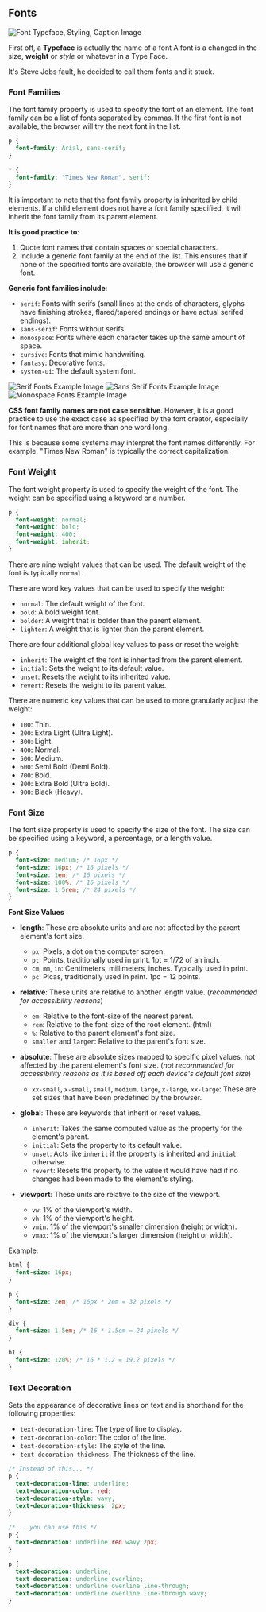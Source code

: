 ## Fonts

![Font Typeface, Styling, Caption Image](assets/fonts-intro-img.png)

First off, a **Typeface** is actually the name of a font
A font is a changed in the size, **weight** or _style_ or whatever in a Type Face.

It's Steve Jobs fault, he decided to call them fonts and it stuck.

### Font Families

The font family property is used to specify the font of an element. The font family can be a list of fonts separated by commas. If the first font is not available, the browser will try the next font in the list.

```css
p {
  font-family: Arial, sans-serif;
}

* {
  font-family: "Times New Roman", serif;
}
```

It is important to note that the font family property is inherited by child elements. If a child element does not have a font family specified, it will inherit the font family from its parent element.

**It is good practice to**:

1. Quote font names that contain spaces or special characters.
2. Include a generic font family at the end of the list. This ensures that if none of the specified fonts are available, the browser will use a generic font.

**Generic font families include**:

- `serif`: Fonts with serifs (small lines at the ends of characters, glyphs have finishing strokes, flared/tapered endings or have actual serifed endings).
- `sans-serif`: Fonts without serifs.
- `monospace`: Fonts where each character takes up the same amount of space.
- `cursive`: Fonts that mimic handwriting.
- `fantasy`: Decorative fonts.
- `system-ui`: The default system font.

![Serif Fonts Example Image](assets/serif-fonts.png)
![Sans Serif Fonts Example Image](assets/sans-serif-fonts.png)
![Monospace Fonts Example Image](assets/monospace-fonts.png)

**CSS font family names are not case sensitive**. However, it is a good practice to use the exact case as specified by the font creator, especially for font names that are more than one word long.

This is because some systems may interpret the font names differently. For example, "Times New Roman" is typically the correct capitalization.

### Font Weight

The font weight property is used to specify the weight of the font. The weight can be specified using a keyword or a number.

```css
p {
  font-weight: normal;
  font-weight: bold;
  font-weight: 400;
  font-weight: inherit;
}
```

There are nine weight values that can be used. The default weight of the font is typically `normal`.

There are word key values that can be used to specify the weight:

- `normal`: The default weight of the font.
- `bold`: A bold weight font.
- `bolder`: A weight that is bolder than the parent element.
- `lighter`: A weight that is lighter than the parent element.

There are four additional global key values to pass or reset the weight:

- `inherit`: The weight of the font is inherited from the parent element.
- `initial`: Sets the weight to its default value.
- `unset`: Resets the weight to its inherited value.
- `revert`: Resets the weight to its parent value.

There are numeric key values that can be used to more granularly adjust the weight:

- `100`: Thin.
- `200`: Extra Light (Ultra Light).
- `300`: Light.
- `400`: Normal.
- `500`: Medium.
- `600`: Semi Bold (Demi Bold).
- `700`: Bold.
- `800`: Extra Bold (Ultra Bold).
- `900`: Black (Heavy).

### Font Size

The font size property is used to specify the size of the font. The size can be specified using a keyword, a percentage, or a length value.

```css
p {
  font-size: medium; /* 16px */
  font-size: 16px; /* 16 pixels */
  font-size: 1em; /* 16 pixels */
  font-size: 100%; /* 16 pixels */
  font-size: 1.5rem; /* 24 pixels */
}
```

**Font Size Values**

- **length**: These are absolute units and are not affected by the parent element's font size.

  - `px`: Pixels, a dot on the computer screen.
  - `pt`: Points, traditionally used in print. 1pt = 1/72 of an inch.
  - `cm`, `mm`, `in`: Centimeters, millimeters, inches. Typically used in print.
  - `pc`: Picas, traditionally used in print. 1pc = 12 points.

- **relative**: These units are relative to another length value. (_recommended for accessibility reasons_)

  - `em`: Relative to the font-size of the nearest parent.
  - `rem`: Relative to the font-size of the root element. (html)
  - `%`: Relative to the parent element's font size.
  - `smaller` and `larger`: Relative to the parent's font size.

- **absolute**: These are absolute sizes mapped to specific pixel values, not affected by the parent element's font size. (_not recommended for accessibility reasons as it is based off each device's default font size_)

  - `xx-small`, `x-small`, `small`, `medium`, `large`, `x-large`, `xx-large`: These are set sizes that have been predefined by the browser.

- **global**: These are keywords that inherit or reset values.

  - `inherit`: Takes the same computed value as the property for the element's parent.
  - `initial`: Sets the property to its default value.
  - `unset`: Acts like `inherit` if the property is inherited and `initial` otherwise.
  - `revert`: Resets the property to the value it would have had if no changes had been made to the element's styling.

- **viewport**: These units are relative to the size of the viewport.
  - `vw`: 1% of the viewport's width.
  - `vh`: 1% of the viewport's height.
  - `vmin`: 1% of the viewport's smaller dimension (height or width).
  - `vmax`: 1% of the viewport's larger dimension (height or width).

Example:

```css
html {
  font-size: 16px;
}

p {
  font-size: 2em; /* 16px * 2em = 32 pixels */
}

div {
  font-size: 1.5em; /* 16 * 1.5em = 24 pixels */
}

h1 {
  font-size: 120%; /* 16 * 1.2 = 19.2 pixels */
}
```

### Text Decoration

Sets the appearance of decorative lines on text and is shorthand for the following properties:

- `text-decoration-line`: The type of line to display.
- `text-decoration-color`: The color of the line.
- `text-decoration-style`: The style of the line.
- `text-decoration-thickness`: The thickness of the line.

```css
/* Instead of this... */
p {
  text-decoration-line: underline;
  text-decoration-color: red;
  text-decoration-style: wavy;
  text-decoration-thickness: 2px;
}

/* ...you can use this */
p {
  text-decoration: underline red wavy 2px;
}
```

```css
p {
  text-decoration: underline;
  text-decoration: underline overline;
  text-decoration: underline overline line-through;
  text-decoration: underline overline line-through wavy;
}
```
